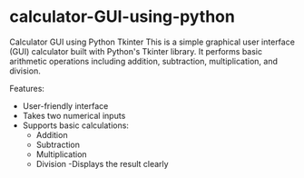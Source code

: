 # calculator-GUI-using-python
Calculator GUI using Python Tkinter This is a simple graphical user interface (GUI) calculator built with Python's Tkinter library. 
It performs basic arithmetic operations including addition, subtraction, multiplication, and division.

Features:
- User-friendly interface
- Takes two numerical inputs
- Supports basic calculations:
  - Addition
  - Subtraction
  - Multiplication
  - Division
-Displays the result clearly
